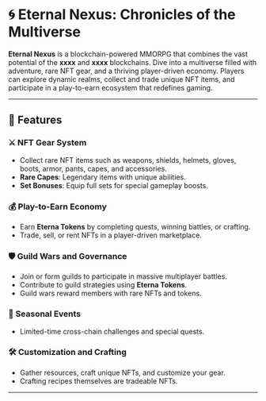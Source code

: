 # 🌀 Eternal Nexus: Chronicles of the Multiverse

**Eternal Nexus** is a blockchain-powered MMORPG that combines the vast potential of the **xxxx** and **xxxx** blockchains. Dive into a multiverse filled with adventure, rare NFT gear, and a thriving player-driven economy. Players can explore dynamic realms, collect and trade unique NFT items, and participate in a play-to-earn ecosystem that redefines gaming.

---

## 🚀 **Features**



### ⚔️ NFT Gear System
- Collect rare NFT items such as weapons, shields, helmets, gloves, boots, armor, pants, capes, and accessories.
- **Rare Capes**: Legendary items with unique abilities.
- **Set Bonuses**: Equip full sets for special gameplay boosts.

### 💰 Play-to-Earn Economy
- Earn **Eterna Tokens** by completing quests, winning battles, or crafting.
- Trade, sell, or rent NFTs in a player-driven marketplace.



### 🛡️ Guild Wars and Governance
- Join or form guilds to participate in massive multiplayer battles.
- Contribute to guild strategies using **Eterna Tokens**.
- Guild wars reward members with rare NFTs and tokens.

### 🎉 Seasonal Events
- Limited-time cross-chain challenges and special quests.

### 🛠️ Customization and Crafting
- Gather resources, craft unique NFTs, and customize your gear.
- Crafting recipes themselves are tradeable NFTs.

---


